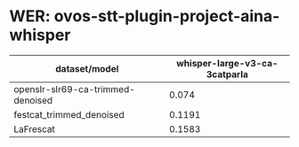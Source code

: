 
# WER: ovos-stt-plugin-project-aina-whisper
|dataset/model|whisper-large-v3-ca-3catparla|
|-|-|
| openslr-slr69-ca-trimmed-denoised | 0.074 |
| festcat_trimmed_denoised | 0.1191 |
| LaFrescat | 0.1583 |